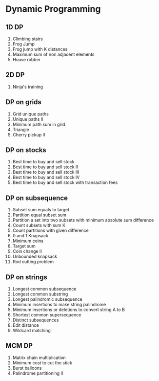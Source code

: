 # Dynamic Programming

## 1D DP

1. Climbing stairs
2. Frog Jump
3. Frog jump with K distances
4. Maximum sum of non adjacent elements
5. House robber

## 2D DP

1. Ninja's training

## DP on grids

1. Grid unique paths
2. Unique paths II
3. Minimum path sum in grid
4. Triangle
5. Cherry pickup II

## DP on stocks

1. Best time to buy and sell stock
2. Best time to buy and sell stock II
3. Best time to buy and sell stock III
4. Best time to buy and sell stock IV
5. Best time to buy and sell stock with transaction fees

## DP on subsequence

1. Subset sum equals to target
2. Partition equal subset sum
3. Partition a set into two subsets with minimum absolute sum difference
4. Count subsets with sum K
5. Count partitions with given difference
6. 0 and 1 Knapsack
7. Minimum coins
8. Target sum
9. Coin change II
10. Unbounded knapsack
11. Rod cutting problem

## DP on strings

1. Longest common subsequence
2. Longest common substring
3. Longest palindromic subsequence
4. Minimum insertions to make string palindrome
5. Minimum insertions or deletions to convert string A to B
6. Shortest common supersequence
7. Distinct subsequences
8. Edit distance
9. Wildcard matching

## MCM DP

1. Matrix chain multiplication
2. Minimum cost to cut the stick
3. Burst balloons
4. Palindrome partitioning II